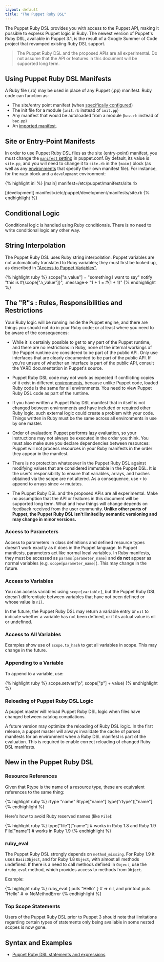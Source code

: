 ```yaml
---
layout: default
title: "The Puppet Ruby DSL"
---
```


[import]: ./lang_import.html
[manifest_setting]: /references/3.1.latest/configuration.html#manifest
[environments]: /guides/environment.html

The Puppet Ruby DSL provides you with access to the Puppet API, making it possible to express Puppet logic in Ruby. The newest version of Puppet's Ruby DSL, available in Puppet 3.1, is the result of a Google Summer of Code project that revamped existing Ruby DSL support. 

> The Puppet Ruby DSL and the proposed APIs are all experimental. Do not assume that the API or features in this document will be supported long term. 

## Using Puppet Ruby DSL Manifests

A Ruby file (.rb) may be used in place of any Puppet (.pp) manifest. Ruby code can function as:

- The site/entry point manifest (when [specifically configured](#site_or_entry_point_manifests))
- The init file for a module (`init.rb` instead of `init.pp`)
- Any manifest that would be autoloaded from a module (`baz.rb` instead of `baz.pp`)
- An [imported manifest][import].

## Site or Entry-Point Manifests

In order to use Puppet Ruby DSL files as the site (entry-point) manifest, you must change the [`manifest` setting][manifest_setting] in puppet.conf. By default, its value is `site.pp`, and you will need to change it to `site.rb` in the `[main]` block (as well as any [environments][] that specify their own manifest file). For instance, for the `main` block and a `development` environment:

{% highlight ini %}
[main]
  manifest=/etc/puppet/manifests/site.rb

[development]
  manifest=/etc/puppet/development/manifests/site.rb
{% endhighlight %}

## Conditional Logic

Conditional logic is handled using Ruby conditionals. There is no need to write conditional logic any other way.

## String Interpolation

The Puppet Ruby DSL uses Ruby string interpolation. Puppet variables are not automatically translated to Ruby variables; they must first be looked up, as described in ["Access to Puppet Variables"](./ruby_dsl_statements_expressions.html#access-to-puppet-variables). 

{% highlight ruby %}
scope["a_value"] = "something I want to say"
notify "this is #{scope["a_value"]}", :message=> "1 + 1 = #{1 + 1}"
{% endhighlight %}

## The "R"s : Rules, Responsibilities and Restrictions

Your Ruby logic will be running inside the Puppet engine, and there are things you should not do in your Ruby code; or at least where you need to be aware of the consequences:

- While it is certainly possible to get to any part of the Puppet runtime, and there are no restrictions in Ruby, none of the internal workings of the Puppet runtime are considered to be part of the public API. Only use interfaces that are clearly documented to be part of the public API.  If you're unsure of whether an interface is part of the public API, consult the YARD documentation in Puppet's source. 

- Puppet Ruby DSL code may not work as expected if conflicting copies of it exist in different [environments][], because unlike Puppet code, loaded Ruby code is the same for all environments. You need to view Puppet Ruby DSL code as part of the runtime.

- If you have written a Puppet Ruby DSL manifest that in itself is not changed between environments and have included or required other Ruby logic, such external logic could create a problem with your code. Things written in Ruby must be the same across all environments in use by one master. 

- Order of evaluation: Puppet performs lazy evaluation, so your instructions may not always be executed in the order you think.
You must also make sure you declare dependencies between resources: Puppet will not process resources in your Ruby manifests in the order they appear in the manifest. 

- There is no protection whatsoever in the Puppet Ruby DSL against modifying values that are considered immutable in the Puppet DSL. It is the user's responsibility to ensure that variables, arrays, and hashes obtained via the scope are not altered. As a consequence, use `+` to append to arrays since `<<` mutates. 

- The Puppet Ruby DSL and the proposed APIs are all experimental. Make no assumption that the API or features in this document will be supported long term. What and how things will change depends on feedback received from the user community. **Unlike other parts of Puppet, the Puppet Ruby DSL isn't limited by semantic versioning and may change in minor versions.**

<!-- Return to this: Eventually point to the published YARD pages -mph --> 

### Access to Parameters

Access to parameters in class definitions and defined resource types doesn't work exactly as it does in the Puppet language. In Puppet manifests, parameters act like normal local variables. In Ruby manifests, they must be accessed as `params[parameter_name]` and **do not** appear as normal variables (e.g. `scope[parameter_name]`). This may change in the future.

### Access to Variables

You can access variables using `scope[variable]`, but the Puppet Ruby DSL doesn't differentiate between variables that have not been defined or whose value is `nil`. 

<!-- Return to this:  How does this interact with variables set to `undef` in the Puppet DSL? Does undef translate to nil?  -->

In the future, the Puppet Ruby DSL may return a variable entry or `nil` to indicate whether a variable has not been defined, or if its actual value is nil or undefined.

### Access to All Variables

Examples show use of `scope.to_hash` to get all variables in scope. This may change in the future.

### Appending to a Variable

To append to a variable, use:

{% highlight ruby %}
scope.setvar("p", scope["p"] + value)
{% endhighlight %}

### Reloading of Puppet Ruby DSL Logic

A puppet master will reload Puppet Ruby DSL logic when files have changed between catalog compilations.

A future version may optimize the reloading of Ruby DSL logic. In the first release, a puppet master will
always invalidate the cache of parsed manifests for an environment when a Ruby DSL manifest is part of
the evaluation. This is required to enable correct reloading of changed Ruby DSL manifests.

## New in the Puppet Ruby DSL

### Resource References

Given that Rtype is the name of a resource type, these are equivalent references to the same thing:

{% highlight ruby %}
rtype "name"
Rtype["name"]
type("rtype")["name"]
{% endhighlight %}

Here's how to avoid Ruby reserved names (like `File`):

{% highlight ruby %}
type("file")["name"] # works in Ruby 1.8 and Ruby 1.9
File["name"] # works in Ruby 1.9
{% endhighlight %}

### ruby_eval

The Puppet Ruby DSL strongly depends on `method_missing`. For Ruby 1.9 it uses `BasicObject`, and for Ruby 1.8 `Object`, with almost all methods undefined. If there is a need to call methods defined in `Object`, use the `#ruby_eval` method, which provides access to methods from `Object`.

Example:

{% highlight ruby %}
ruby_eval { puts "Hello" } # => nil, and printout
puts "Hello" # => NoMethodError
{% endhighlight %}

### Top Scope Statements

Users of the Puppet Ruby DSL prior to Puppet 3 should note that limitations regarding certain types of statements only being available in some nested scopes is now gone.

## Syntax and Examples

- [Puppet Ruby DSL statements and expressions](ruby_dsl_statements_expressions.html)
